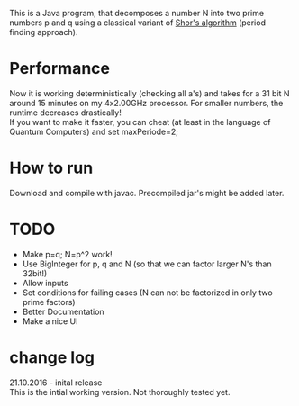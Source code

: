 This is a Java program, that decomposes a number N into two prime numbers p and q using a classical variant of <a href="https://en.wikipedia.org/wiki/Shor%27s_algorithm">Shor's algorithm</a> (period finding approach).

Performance
=================
Now it is working deterministically (checking all a's) and takes for a 31 bit N around 15 minutes on my 4x2.00GHz processor. For smaller numbers, the runtime decreases drastically! <br />
If you want to make it faster, you can cheat (at least in the language of Quantum Computers) and set maxPeriode=2;

How to run
=================
Download and compile with javac. Precompiled jar's might be added later.

TODO
=================
<ul>
<li>Make p=q; N=p^2 work!</li>
<li>Use BigInteger for p, q and N (so that we can factor larger N's than 32bit!)</li>
<li>Allow inputs</li>
<li>Set conditions for failing cases (N can not be factorized in only two prime factors)</li>
<li>Better Documentation</li>
<li>Make a nice UI</li>
</ul>


change log
=================

21.10.2016 - inital release<br />
This is the intial working version. Not thoroughly tested yet.
